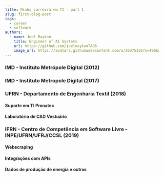 ```yaml
---
title: Minha carreira em TI - part 1 
slug: first-blog-post
tags:
  - career
  - software
authors:
  - name: Joel Maykon
    title: Engineer of AI Systems 
    url: https://github.com/joelmaykonTADS
    image_url: https://avatars.githubusercontent.com/u/36075156?s=400&u=1ea144650fdb5a3299cfa51b0c3fb62f26ee4360&v=4
---
```

### IMD - Instituto Metrópole Digital (2012)
<!-- truncate -->
### IMD - Instituto Metropole Digital (2017)
### UFRN - Departamento de Engenharia Textil (2018)
#### Suporte em TI Pronatec
#### Laboratório de CAD Vestuário
### IFRN - Centro de Competência em Software Livre - INPE/UFRN/UFRJ/CCSL (2019)
#### Webscraping
#### Integrações com APIs
#### Dados de produção de energia e outros